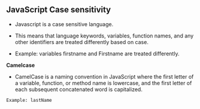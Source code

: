 ## JavaScript Case sensitivity

- Javascript is a case sensitive language.

- This means that language keywords, variables, function names, and any other identifiers are treated differently based on case.

- Example: variables firstname and Firstname are treated differently.

**Camelcase**

- CamelCase is a naming convention in JavaScript where the first letter of a variable, function, or method name is lowercase, and the first letter of each subsequent concatenated word is capitalized. 

``` 
Example: lastName 
```



